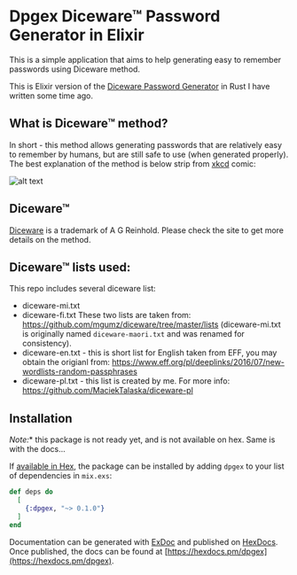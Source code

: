 # Dpgex Diceware™ Password Generator in Elixir

This is a simple application that aims to help generating easy to remember passwords using Diceware method.

This is Elixir version of the [Diceware Password Generator](https://github.com/MaciekTalaska/dpg) in Rust I have written some time ago.

## What is Diceware™ method?

In short - this method allows generating passwords that are relatively easy to remember by humans, but are still safe to use (when generated properly). The best explanation of the method is below strip from [xkcd](https://xkcd.com/) comic:

![alt text](https://imgs.xkcd.com/comics/password_strength.png "xkcd on Diceware")

## Diceware™

[Diceware](http://world.std.com/~reinhold/diceware.html) is a trademark of A G Reinhold. Please check the site to get more details on the method.

## Diceware™ lists used:

This repo includes several diceware list:
- diceware-mi.txt
- diceware-fi.txt
These two lists are taken from: https://github.com/mgumz/diceware/tree/master/lists (diceware-mi.txt is originally named `diceware-maori.txt` and was renamed for consistency). 
- diceware-en.txt - this is short list for English taken from EFF, you may obtain the origianl from: https://www.eff.org/pl/deeplinks/2016/07/new-wordlists-random-passphrases
- diceware-pl.txt - this list is created by me. For more info: https://github.com/MaciekTalaska/diceware-pl

## Installation

**Note*:** this package is not ready yet, and is not available on hex. Same is with the docs...

If [available in Hex](https://hex.pm/docs/publish), the package can be installed
by adding `dpgex` to your list of dependencies in `mix.exs`:

```elixir
def deps do
  [
    {:dpgex, "~> 0.1.0"}
  ]
end
```

Documentation can be generated with [ExDoc](https://github.com/elixir-lang/ex_doc)
and published on [HexDocs](https://hexdocs.pm). Once published, the docs can
be found at [https://hexdocs.pm/dpgex](https://hexdocs.pm/dpgex).

